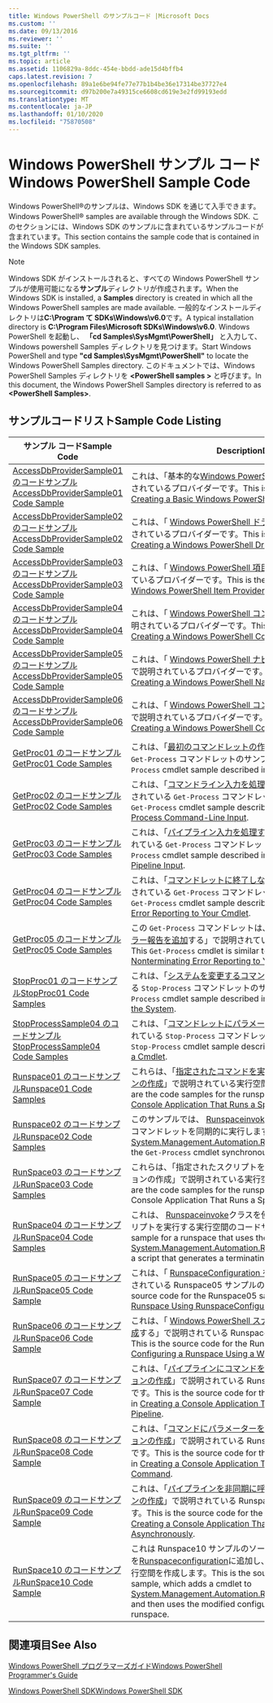 ```yaml
---
title: Windows PowerShell のサンプルコード |Microsoft Docs
ms.custom: ''
ms.date: 09/13/2016
ms.reviewer: ''
ms.suite: ''
ms.tgt_pltfrm: ''
ms.topic: article
ms.assetid: 1106829a-8ddc-454e-bbdd-ade15d4bffb4
caps.latest.revision: 7
ms.openlocfilehash: 89a1e6be94fe77e77b1b4be36e17314be37727e4
ms.sourcegitcommit: d97b200e7a49315ce6608cd619e3e2fd99193edd
ms.translationtype: MT
ms.contentlocale: ja-JP
ms.lasthandoff: 01/10/2020
ms.locfileid: "75870508"
---
```

# <a name="windows-powershell-sample-code"></a><span data-ttu-id="116aa-102">Windows PowerShell サンプル コード</span><span class="sxs-lookup"><span data-stu-id="116aa-102">Windows PowerShell Sample Code</span></span>

<span data-ttu-id="116aa-103">Windows PowerShell®のサンプルは、Windows SDK を通じて入手できます。</span><span class="sxs-lookup"><span data-stu-id="116aa-103">Windows PowerShell® samples are available through the Windows SDK.</span></span> <span data-ttu-id="116aa-104">このセクションには、Windows SDK のサンプルに含まれているサンプルコードが含まれています。</span><span class="sxs-lookup"><span data-stu-id="116aa-104">This section contains the sample code that is contained in the Windows SDK samples.</span></span>

> [!NOTE]
> <span data-ttu-id="116aa-105">Windows SDK がインストールされると、すべての Windows PowerShell サンプルが使用可能になる**サンプル**ディレクトリが作成されます。</span><span class="sxs-lookup"><span data-stu-id="116aa-105">When the Windows SDK is installed, a **Samples** directory is created in which all the Windows PowerShell samples are made available.</span></span> <span data-ttu-id="116aa-106">一般的なインストールディレクトリは**C:\Program て SDKs\Windows\v6.0**です。</span><span class="sxs-lookup"><span data-stu-id="116aa-106">A typical installation directory is **C:\Program Files\Microsoft SDKs\Windows\v6.0**.</span></span> <span data-ttu-id="116aa-107">Windows PowerShell を起動し、 **「cd Samples\SysMgmt\PowerShell」** と入力して、Windows powershell Samples ディレクトリを見つけます。</span><span class="sxs-lookup"><span data-stu-id="116aa-107">Start Windows PowerShell and type **"cd Samples\SysMgmt\PowerShell"** to locate the Windows PowerShell Samples directory.</span></span> <span data-ttu-id="116aa-108">このドキュメントでは、Windows PowerShell Samples ディレクトリを **\<PowerShell samples >** と呼びます。</span><span class="sxs-lookup"><span data-stu-id="116aa-108">In this document, the Windows PowerShell Samples directory is referred to as **\<PowerShell Samples>**.</span></span>

## <a name="sample-code-listing"></a><span data-ttu-id="116aa-109">サンプルコードリスト</span><span class="sxs-lookup"><span data-stu-id="116aa-109">Sample Code Listing</span></span>

|                                    <span data-ttu-id="116aa-110">サンプル コード</span><span class="sxs-lookup"><span data-stu-id="116aa-110">Sample Code</span></span>                                    |                                                                                                                                           <span data-ttu-id="116aa-111">Description</span><span class="sxs-lookup"><span data-stu-id="116aa-111">Description</span></span>                                                                                                                                           |
| --------------------------------------------------------------------------------- | ----------------------------------------------------------------------------------------------------------------------------------------------------------------------------------------------------------------------------------------------------------------------------------------------- |
| [<span data-ttu-id="116aa-112">AccessDbProviderSample01 のコードサンプル</span><span class="sxs-lookup"><span data-stu-id="116aa-112">AccessDbProviderSample01 Code Sample</span></span>](./accessdbprovidersample01-code-sample.md) | <span data-ttu-id="116aa-113">これは、「基本的な[Windows PowerShell プロバイダーの作成](./creating-a-basic-windows-powershell-provider.md)」で説明されているプロバイダーです。</span><span class="sxs-lookup"><span data-stu-id="116aa-113">This is the provider described in [Creating a Basic Windows PowerShell Provider](./creating-a-basic-windows-powershell-provider.md).</span></span>                                                                                                                                                            |
| [<span data-ttu-id="116aa-114">AccessDbProviderSample02 のコードサンプル</span><span class="sxs-lookup"><span data-stu-id="116aa-114">AccessDbProviderSample02 Code Sample</span></span>](./accessdbprovidersample02-code-sample.md) | <span data-ttu-id="116aa-115">これは、「 [Windows PowerShell ドライブプロバイダーの作成](./creating-a-windows-powershell-drive-provider.md)」で説明されているプロバイダーです。</span><span class="sxs-lookup"><span data-stu-id="116aa-115">This is the provider described in [Creating a Windows PowerShell Drive Provider](./creating-a-windows-powershell-drive-provider.md).</span></span>                                                                                                                                                            |
| [<span data-ttu-id="116aa-116">AccessDbProviderSample03 のコードサンプル</span><span class="sxs-lookup"><span data-stu-id="116aa-116">AccessDbProviderSample03 Code Sample</span></span>](./accessdbprovidersample03-code-sample.md) | <span data-ttu-id="116aa-117">これは、「 [Windows PowerShell 項目プロバイダーの作成](./creating-a-windows-powershell-item-provider.md)」で説明されているプロバイダーです。</span><span class="sxs-lookup"><span data-stu-id="116aa-117">This is the provider described in [Creating a Windows PowerShell Item Provider](./creating-a-windows-powershell-item-provider.md).</span></span>                                                                                                                                                              |
| [<span data-ttu-id="116aa-118">AccessDbProviderSample04 のコードサンプル</span><span class="sxs-lookup"><span data-stu-id="116aa-118">AccessDbProviderSample04 Code Sample</span></span>](./accessdbprovidersample04-code-sample.md) | <span data-ttu-id="116aa-119">これは、「 [Windows PowerShell コンテナープロバイダーの作成](./creating-a-windows-powershell-container-provider.md)」で説明されているプロバイダーです。</span><span class="sxs-lookup"><span data-stu-id="116aa-119">This is the provider described in [Creating a Windows PowerShell Container Provider](./creating-a-windows-powershell-container-provider.md).</span></span>                                                                                                                                                    |
| [<span data-ttu-id="116aa-120">AccessDbProviderSample05 のコードサンプル</span><span class="sxs-lookup"><span data-stu-id="116aa-120">AccessDbProviderSample05 Code Sample</span></span>](./accessdbprovidersample05-code-sample.md) | <span data-ttu-id="116aa-121">これは、「 [Windows PowerShell ナビゲーションプロバイダーの作成](./creating-a-windows-powershell-navigation-provider.md)」で説明されているプロバイダーです。</span><span class="sxs-lookup"><span data-stu-id="116aa-121">This is the provider described in [Creating a Windows PowerShell Navigation Provider](./creating-a-windows-powershell-navigation-provider.md).</span></span>                                                                                                                                                  |
| [<span data-ttu-id="116aa-122">AccessDbProviderSample06 のコードサンプル</span><span class="sxs-lookup"><span data-stu-id="116aa-122">AccessDbProviderSample06 Code Sample</span></span>](./accessdbprovidersample06-code-sample.md) | <span data-ttu-id="116aa-123">これは、「 [Windows PowerShell コンテンツプロバイダーを作成](./creating-a-windows-powershell-content-provider.md)する」で説明されているプロバイダーです。</span><span class="sxs-lookup"><span data-stu-id="116aa-123">This is the provider described in [Creating a Windows PowerShell Content Provider](./creating-a-windows-powershell-content-provider.md).</span></span>                                                                                                                                                        |
| [<span data-ttu-id="116aa-124">GetProc01 のコードサンプル</span><span class="sxs-lookup"><span data-stu-id="116aa-124">GetProc01 Code Samples</span></span>](./getproc01-code-samples.md)                             | <span data-ttu-id="116aa-125">これは、「[最初のコマンドレットの作成](../cmdlet/creating-a-cmdlet-without-parameters.md)」で説明されている基本的な `Get-Process` コマンドレットのサンプルです。</span><span class="sxs-lookup"><span data-stu-id="116aa-125">This is the basic `Get-Process` cmdlet sample described in [Creating Your First Cmdlet](../cmdlet/creating-a-cmdlet-without-parameters.md).</span></span>                                                                                                                                                     |
| [<span data-ttu-id="116aa-126">GetProc02 のコードサンプル</span><span class="sxs-lookup"><span data-stu-id="116aa-126">GetProc02 Code Samples</span></span>](./getproc02-code-samples.md)                             | <span data-ttu-id="116aa-127">これは、「[コマンドライン入力を処理するパラメーターの追加](../cmdlet/adding-parameters-that-process-command-line-input.md)」で説明されている `Get-Process` コマンドレットのサンプルです。</span><span class="sxs-lookup"><span data-stu-id="116aa-127">This is the `Get-Process` cmdlet sample described in [Adding Parameters that Process Command-Line Input](../cmdlet/adding-parameters-that-process-command-line-input.md).</span></span>                                                                                                                       |
| [<span data-ttu-id="116aa-128">GetProc03 のコードサンプル</span><span class="sxs-lookup"><span data-stu-id="116aa-128">GetProc03 Code Samples</span></span>](./getproc03-code-samples.md)                             | <span data-ttu-id="116aa-129">これは、「[パイプライン入力を処理するパラメーターの追加](../cmdlet/adding-parameters-that-process-pipeline-input.md)」で説明されている `Get-Process` コマンドレットのサンプルです。</span><span class="sxs-lookup"><span data-stu-id="116aa-129">This is the `Get-Process` cmdlet sample described in [Adding Parameters that Process Pipeline Input](../cmdlet/adding-parameters-that-process-pipeline-input.md).</span></span>                                                                                                                               |
| [<span data-ttu-id="116aa-130">GetProc04 のコードサンプル</span><span class="sxs-lookup"><span data-stu-id="116aa-130">GetProc04 Code Samples</span></span>](./getproc04-code-samples.md)                             | <span data-ttu-id="116aa-131">これは、「[コマンドレットに終了しないエラー報告を追加](../cmdlet/adding-non-terminating-error-reporting-to-your-cmdlet.md)する」で説明されている `Get-Process` コマンドレットのサンプルです。</span><span class="sxs-lookup"><span data-stu-id="116aa-131">This is the `Get-Process` cmdlet sample described in [Adding Nonterminating Error Reporting to Your Cmdlet](../cmdlet/adding-non-terminating-error-reporting-to-your-cmdlet.md).</span></span>                                                                                                                |
| [<span data-ttu-id="116aa-132">GetProc05 のコードサンプル</span><span class="sxs-lookup"><span data-stu-id="116aa-132">GetProc05 Code Samples</span></span>](./getproc05-code-samples.md)                             | <span data-ttu-id="116aa-133">この `Get-Process` コマンドレットは、「[コマンドレットに終了しないエラー報告を追加](../cmdlet/adding-non-terminating-error-reporting-to-your-cmdlet.md)する」で説明されているコマンドレットに似ています。</span><span class="sxs-lookup"><span data-stu-id="116aa-133">This `Get-Process` cmdlet is similar to the cmdlet described in [Adding Nonterminating Error Reporting to Your Cmdlet](../cmdlet/adding-non-terminating-error-reporting-to-your-cmdlet.md).</span></span>                                                                                                     |
| [<span data-ttu-id="116aa-134">StopProc01 のコードサンプル</span><span class="sxs-lookup"><span data-stu-id="116aa-134">StopProc01 Code Samples</span></span>](./stopproc01-code-samples.md)                           | <span data-ttu-id="116aa-135">これは、「[システムを変更するコマンドレットの作成](../cmdlet/creating-a-cmdlet-that-modifies-the-system.md)」で説明されている `Stop-Process` コマンドレットのサンプルです。</span><span class="sxs-lookup"><span data-stu-id="116aa-135">This is the `Stop-Process` cmdlet sample described in [Creating a Cmdlet That Modifies the System](../cmdlet/creating-a-cmdlet-that-modifies-the-system.md).</span></span>                                                                                                                                    |
| [<span data-ttu-id="116aa-136">StopProcessSample04 のコードサンプル</span><span class="sxs-lookup"><span data-stu-id="116aa-136">StopProcessSample04 Code Samples</span></span>](./stopprocesssample04-code-samples.md)         | <span data-ttu-id="116aa-137">これは、「[コマンドレットにパラメーターセットを追加する](../cmdlet/adding-parameter-sets-to-a-cmdlet.md)」で説明されている `Stop-Process` コマンドレットのサンプルです。</span><span class="sxs-lookup"><span data-stu-id="116aa-137">This is the `Stop-Process` cmdlet sample described in [Adding Parameter Sets to a Cmdlet](../cmdlet/adding-parameter-sets-to-a-cmdlet.md).</span></span>                                                                                                                                                      |
| [<span data-ttu-id="116aa-138">Runspace01 のコードサンプル</span><span class="sxs-lookup"><span data-stu-id="116aa-138">Runspace01 Code Samples</span></span>](./runspace01-code-samples.md)                           | <span data-ttu-id="116aa-139">これらは、「[指定されたコマンドを実行するコンソールアプリケーションの作成](/dotnet/csharp/programming-guide/inside-a-program/hello-world-your-first-program)」で説明されている実行空間のコードサンプルです。</span><span class="sxs-lookup"><span data-stu-id="116aa-139">These are the code samples for the runspace described in [Creating a Console Application That Runs a Specified Command](/dotnet/csharp/programming-guide/inside-a-program/hello-world-your-first-program).</span></span>                                                                                      |
| [<span data-ttu-id="116aa-140">Runspace02 のコードサンプル</span><span class="sxs-lookup"><span data-stu-id="116aa-140">Runspace02 Code Samples</span></span>](./runspace02-code-samples.md)                           | <span data-ttu-id="116aa-141">このサンプルでは、 [Runspaceinvoke](/dotnet/api/System.Management.Automation.RunspaceInvoke)クラスを使用して、`Get-Process` コマンドレットを同期的に実行します。</span><span class="sxs-lookup"><span data-stu-id="116aa-141">This sample uses the [System.Management.Automation.Runspaceinvoke](/dotnet/api/System.Management.Automation.RunspaceInvoke) class to execute the `Get-Process` cmdlet synchronously.</span></span>                                                                                                            |
| [<span data-ttu-id="116aa-142">RunSpace03 のコードサンプル</span><span class="sxs-lookup"><span data-stu-id="116aa-142">RunSpace03 Code Samples</span></span>](./runspace03-code-samples.md)                           | <span data-ttu-id="116aa-143">これらは、「指定されたスクリプトを実行するコンソールアプリケーションの作成」で説明されている実行空間のコードサンプルです。</span><span class="sxs-lookup"><span data-stu-id="116aa-143">These are the code samples for the runspace described in "Creating a Console Application That Runs a Specified Script".</span></span>                                                                                                                                                                         |
| [<span data-ttu-id="116aa-144">RunSpace04 のコードサンプル</span><span class="sxs-lookup"><span data-stu-id="116aa-144">RunSpace04 Code Samples</span></span>](./runspace04-code-samples.md)                           | <span data-ttu-id="116aa-145">これは、 [Runspaceinvoke](/dotnet/api/System.Management.Automation.RunspaceInvoke)クラスを使用して終了エラーを生成するスクリプトを実行する実行空間のコードサンプルです。</span><span class="sxs-lookup"><span data-stu-id="116aa-145">This is a code sample for a runspace that uses the [System.Management.Automation.Runspaceinvoke](/dotnet/api/System.Management.Automation.RunspaceInvoke) class to execute a script that generates a terminating error.</span></span>                                                                         |
| [<span data-ttu-id="116aa-146">RunSpace05 のコードサンプル</span><span class="sxs-lookup"><span data-stu-id="116aa-146">RunSpace05 Code Sample</span></span>](./runspace05-code-sample.md)                             | <span data-ttu-id="116aa-147">これは、「 [RunspaceConfiguration を使用した実行空間の構成](https://msdn.microsoft.com/42681d19-2d05-4975-befd-afb1990e79b2)」で説明されている Runspace05 サンプルのソースコードです。</span><span class="sxs-lookup"><span data-stu-id="116aa-147">This is the source code for the Runspace05 sample described in [Configuring a Runspace Using RunspaceConfiguration](https://msdn.microsoft.com/42681d19-2d05-4975-befd-afb1990e79b2).</span></span>                                                                                                           |
| [<span data-ttu-id="116aa-148">RunSpace06 のコードサンプル</span><span class="sxs-lookup"><span data-stu-id="116aa-148">RunSpace06 Code Sample</span></span>](./runspace06-code-sample.md)                             | <span data-ttu-id="116aa-149">これは、「 [Windows PowerShell スナップインを使用して実行空間を構成](https://msdn.microsoft.com/a7289ee8-9732-49ee-91c7-d533e9538b83)する」で説明されている Runspace06 サンプルのソースコードです。</span><span class="sxs-lookup"><span data-stu-id="116aa-149">This is the source code for the Runspace06 sample described in [Configuring a Runspace Using a Windows PowerShell Snap-in](https://msdn.microsoft.com/a7289ee8-9732-49ee-91c7-d533e9538b83).</span></span>                                                                                                    |
| [<span data-ttu-id="116aa-150">RunSpace07 のコードサンプル</span><span class="sxs-lookup"><span data-stu-id="116aa-150">RunSpace07 Code Sample</span></span>](./runspace07-code-sample.md)                             | <span data-ttu-id="116aa-151">これは、「[パイプラインにコマンドを追加するコンソールアプリケーションの作成](https://msdn.microsoft.com/01eb7808-e97b-4905-80be-9e2fa38c262e)」で説明されている Runspace07 サンプルのソースコードです。</span><span class="sxs-lookup"><span data-stu-id="116aa-151">This is the source code for the Runspace07 sample described in [Creating a Console Application That Adds Commands to a Pipeline](https://msdn.microsoft.com/01eb7808-e97b-4905-80be-9e2fa38c262e).</span></span>                                                                                              |
| [<span data-ttu-id="116aa-152">RunSpace08 のコードサンプル</span><span class="sxs-lookup"><span data-stu-id="116aa-152">RunSpace08 Code Sample</span></span>](./runspace08-code-sample.md)                             | <span data-ttu-id="116aa-153">これは、「[コマンドにパラメーターを追加するコンソールアプリケーションの作成](https://msdn.microsoft.com/848b2b46-60f1-4a86-b448-cfc7c0cccfba)」で説明されている Runspace08 サンプルのソースコードです。</span><span class="sxs-lookup"><span data-stu-id="116aa-153">This is the source code for the Runspace08 sample described in [Creating a Console Application That Adds Parameters to a Command](https://msdn.microsoft.com/848b2b46-60f1-4a86-b448-cfc7c0cccfba).</span></span>                                                                                             |
| [<span data-ttu-id="116aa-154">RunSpace09 のコードサンプル</span><span class="sxs-lookup"><span data-stu-id="116aa-154">RunSpace09 Code Sample</span></span>](./runspace09-code-sample.md)                             | <span data-ttu-id="116aa-155">これは、「[パイプラインを非同期に呼び出すコンソールアプリケーションの作成](https://msdn.microsoft.com/198c1c94-2a06-457e-93ce-c0d910618e47)」で説明されている Runspace09 サンプルのソースコードです。</span><span class="sxs-lookup"><span data-stu-id="116aa-155">This is the source code for the Runspace09 sample described in [Creating a Console Application That Invokes a Pipeline Asynchronously](https://msdn.microsoft.com/198c1c94-2a06-457e-93ce-c0d910618e47).</span></span>                                                                                        |
| [<span data-ttu-id="116aa-156">RunSpace10 のコードサンプル</span><span class="sxs-lookup"><span data-stu-id="116aa-156">RunSpace10 Code Sample</span></span>](./runspace10-code-sample.md)                             | <span data-ttu-id="116aa-157">これは Runspace10 サンプルのソースコードであり、コマンドレットを[Runspaceconfiguration](/dotnet/api/System.Management.Automation.Runspaces.RunspaceConfiguration)に追加し、変更された構成情報を使用して実行空間を作成します。</span><span class="sxs-lookup"><span data-stu-id="116aa-157">This is the source code for the Runspace10 sample, which adds a cmdlet to [System.Management.Automation.Runspaces.Runspaceconfiguration](/dotnet/api/System.Management.Automation.Runspaces.RunspaceConfiguration) and then uses the modified configuration information to create the runspace.</span></span> |

## <a name="see-also"></a><span data-ttu-id="116aa-158">関連項目</span><span class="sxs-lookup"><span data-stu-id="116aa-158">See Also</span></span>

[<span data-ttu-id="116aa-159">Windows PowerShell プログラマーズガイド</span><span class="sxs-lookup"><span data-stu-id="116aa-159">Windows PowerShell Programmer's Guide</span></span>](./windows-powershell-programmer-s-guide.md)

[<span data-ttu-id="116aa-160">Windows PowerShell SDK</span><span class="sxs-lookup"><span data-stu-id="116aa-160">Windows PowerShell SDK</span></span>](../windows-powershell-reference.md)